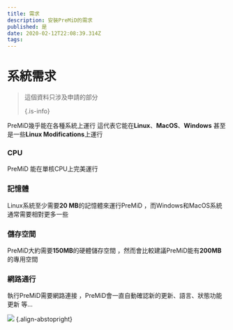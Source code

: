 ```yaml
---
title: 需求
description: 安裝PreMiD的需求
published: 是
date: 2020-02-12T22:08:39.314Z
tags:
---
```


# 系統需求

> 這個資料只涉及申請的部分 
> 
> {.is-info}

PreMiD幾乎能在各種系統上運行 這代表它能在**Linux**、**MacOS**、**Windows** 甚至是一些**Linux Modifications**上運行

### CPU
PreMiD 能在單核CPU上完美運行

### 記憶體
Linux系統至少需要**20 MB**的記憶體來運行PreMiD ，而Windows和MacOS系統通常需要相對更多一些

### 儲存空間
PreMiD大約需要**150MB**的硬體儲存空間 ，然而會比較建議PreMiD能有**200MB**的專用空間

### 網路通行
執行PreMiD需要網路連接 ，PreMiD會一直自動確認新的更新、語言、狀態功能更新 等...

![](https://a.icons8.com/ViUXyjOj/f4tFww/svg.svg) {.align-abstopright}